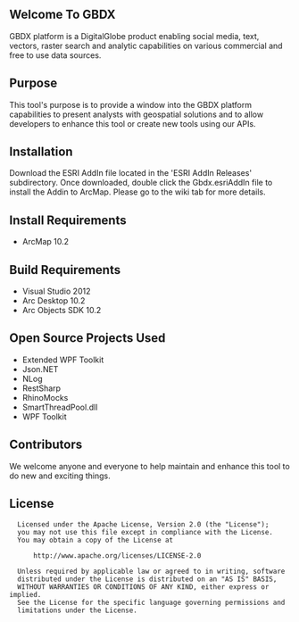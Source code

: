 ## Welcome To GBDX
GBDX platform is a DigitalGlobe product enabling social media, text, vectors, raster search and analytic capabilities on various commercial and free to use data sources.  


## Purpose
This tool's purpose is to provide a window into the GBDX platform capabilities to present analysts with geospatial solutions and to allow developers to enhance this tool or create new tools using our APIs.

## Installation
Download the ESRI AddIn file located in the 'ESRI AddIn Releases' subdirectory. Once downloaded, double click the Gbdx.esriAddIn file to install the Addin to ArcMap. Please go to the wiki tab for more details.

## Install Requirements
- ArcMap 10.2

## Build Requirements
- Visual Studio 2012
- Arc Desktop 10.2
- Arc Objects SDK 10.2

## Open Source Projects Used
- Extended WPF Toolkit
- Json.NET
- NLog
- RestSharp
- RhinoMocks
- SmartThreadPool.dll
- WPF Toolkit

## Contributors
We welcome anyone and everyone to help maintain and enhance this tool to do new and exciting things.

## License
      Licensed under the Apache License, Version 2.0 (the "License");
      you may not use this file except in compliance with the License.
      You may obtain a copy of the License at
   
          http://www.apache.org/licenses/LICENSE-2.0
   
      Unless required by applicable law or agreed to in writing, software
      distributed under the License is distributed on an "AS IS" BASIS,
      WITHOUT WARRANTIES OR CONDITIONS OF ANY KIND, either express or implied.
      See the License for the specific language governing permissions and
      limitations under the License.
